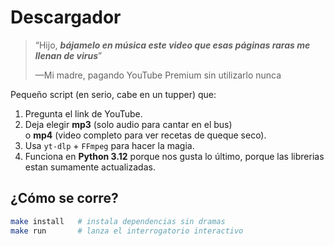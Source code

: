 # Descargador

> “Hijo, **_bájamelo en música este video que esas páginas raras me llenan de virus_**”
> 
> —Mi madre, pagando YouTube Premium sin utilizarlo nunca

Pequeño script (en serio, cabe en un tupper) que:

1. Pregunta el link de YouTube.
2. Deja elegir **mp3** (solo audio para cantar en el bus)  
   o **mp4** (video completo para ver recetas de queque seco).
3. Usa `yt-dlp` + `FFmpeg` para hacer la magia.
4. Funciona en **Python 3.12** porque nos gusta lo último, porque las librerias estan sumamente actualizadas.

## ¿Cómo se corre?

```bash
make install   # instala dependencias sin dramas
make run       # lanza el interrogatorio interactivo
